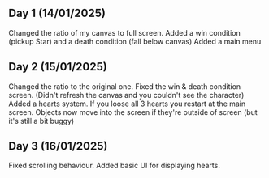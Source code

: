 Day 1 (14/01/2025)
---
Changed the ratio of my canvas to full screen.
Added a win condition (pickup Star) and a death condition (fall below canvas)
Added a main menu

Day 2 (15/01/2025)
---
Changed the ratio to the original one.
Fixed the win & death condition screen. (Didn't refresh the canvas and you couldn't see the character)
Added a hearts system. If you loose all 3 hearts you restart at the main screen.
Objects now move into the screen if they're outside of screen (but it's still a bit buggy)

Day 3 (16/01/2025)
---
Fixed scrolling behaviour.
Added basic UI for displaying hearts.